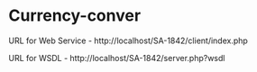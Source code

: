 # Currency-conver

URL for Web Service - http://localhost/SA-1842/client/index.php

URL for WSDL - http://localhost/SA-1842/server.php?wsdl
